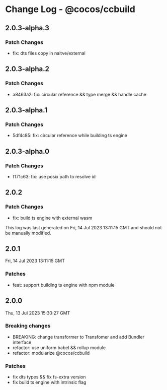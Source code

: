 # Change Log - @cocos/ccbuild

## 2.0.3-alpha.3

### Patch Changes

- fix: dts files copy in naitve/external

## 2.0.3-alpha.2

### Patch Changes

- a8463a2: fix: circular reference && type merge && handle cache

## 2.0.3-alpha.1

### Patch Changes

- 5df4c85: fix: circular reference while building ts engine

## 2.0.3-alpha.0

### Patch Changes

- f171c63: fix: use posix path to resolve id

## 2.0.2

### Patch Changes

- fix: build ts engine with external wasm

This log was last generated on Fri, 14 Jul 2023 13:11:15 GMT and should not be manually modified.

## 2.0.1

Fri, 14 Jul 2023 13:11:15 GMT

### Patches

- feat: support building ts engine with npm module

## 2.0.0

Thu, 13 Jul 2023 15:30:27 GMT

### Breaking changes

- BREAKING: change transformer to Transfomer and add Bundler interface
- refactor: use uniform babel && rollup module
- refactor: modularize @cocos/ccbuild

### Patches

- fix dts types && fix fs-extra version
- fix build ts engine with intrinsic flag
